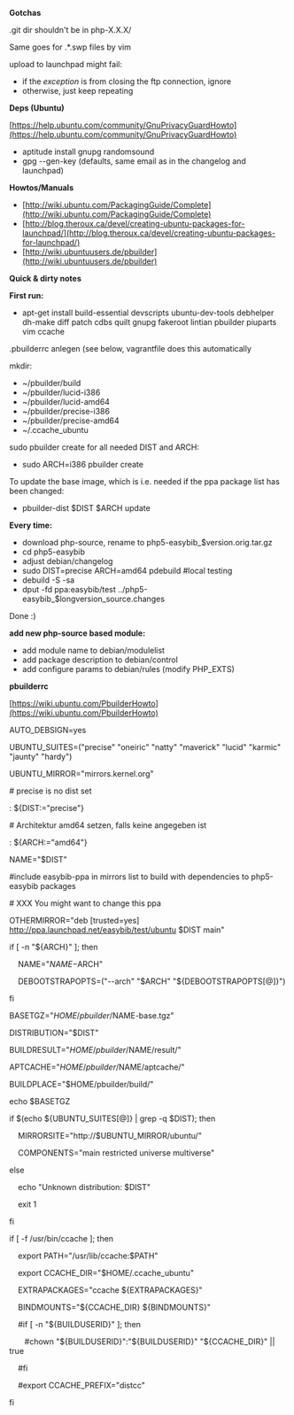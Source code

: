 **Gotchas**

.git dir shouldn't be in php-X.X.X/

Same goes for .\*.swp files by vim

upload to launchpad might fail:

-   if the *exception* is from closing the ftp connection, ignore
-   otherwise, just keep repeating

**Deps (Ubuntu)**

[https://help.ubuntu.com/community/GnuPrivacyGuardHowto](https://help.ubuntu.com/community/GnuPrivacyGuardHowto)

-   aptitude install gnupg randomsound
-   gpg --gen-key (defaults, same email as in the changelog and
    launchpad)

**Howtos/Manuals**

-   [http://wiki.ubuntu.com/PackagingGuide/Complete](http://wiki.ubuntu.com/PackagingGuide/Complete)
-   [http://blog.theroux.ca/devel/creating-ubuntu-packages-for-launchpad/](http://blog.theroux.ca/devel/creating-ubuntu-packages-for-launchpad/)
-   [http://wiki.ubuntuusers.de/pbuilder](http://wiki.ubuntuusers.de/pbuilder)


**Quick & dirty notes**

**First run:**

-   apt-get install build-essential devscripts ubuntu-dev-tools
    debhelper dh-make diff patch cdbs quilt gnupg fakeroot lintian
    pbuilder piuparts vim ccache

.pbuilderrc anlegen (see below, vagrantfile does this automatically

mkdir:

-   ~/pbuilder/build
-   ~/pbuilder/lucid-i386
-   ~/pbuilder/lucid-amd64
-   ~/pbuilder/precise-i386
-   ~/pbuilder/precise-amd64
-   ~/.ccache\_ubuntu

sudo pbuilder create for all needed DIST and ARCH:

-   sudo ARCH=i386 pbuilder create

To update the base image, which is i.e. needed if the ppa package list
has been changed:

-   pbuilder-dist \$DIST \$ARCH update

**Every time:**

-   download php-source, rename to php5-easybib\_$version.orig.tar.gz
-   cd php5-easybib
-   adjust debian/changelog
-   sudo DIST=precise ARCH=amd64 pdebuild \#local testing
-   debuild -S -sa 
-   dput -fd ppa:easybib/test
    ../php5-easybib\_$longversion\_source.changes

Done :)

**add new php-source based module:**

-   add module name to debian/modulelist
-   add package description to debian/control
-   add configure params to debian/rules (modify PHP\_EXTS)

**pbuilderrc**

[https://wiki.ubuntu.com/PbuilderHowto](https://wiki.ubuntu.com/PbuilderHowto)

AUTO\_DEBSIGN=yes

UBUNTU\_SUITES=("precise" "oneiric" "natty" "maverick" "lucid" "karmic"
"jaunty" "hardy")

UBUNTU\_MIRROR="mirrors.kernel.org"

\# precise is no dist set

: ${DIST:="precise"}

\# Architektur amd64 setzen, falls keine angegeben ist

: ${ARCH:="amd64"}


NAME="$DIST"

\#include easybib-ppa in mirrors list to build with dependencies to
php5-easybib packages

\# XXX You might want to change this ppa

OTHERMIRROR="deb [trusted=yes]
http://ppa.launchpad.net/easybib/test/ubuntu \$DIST main"


if [ -n "${ARCH}" ]; then

    NAME="$NAME-$ARCH"

    DEBOOTSTRAPOPTS=("--arch" "$ARCH" "${DEBOOTSTRAPOPTS[@]}")

fi

BASETGZ="$HOME/pbuilder/$NAME-base.tgz"

DISTRIBUTION="$DIST"

BUILDRESULT="$HOME/pbuilder/$NAME/result/"

APTCACHE="$HOME/pbuilder/$NAME/aptcache/"

BUILDPLACE="$HOME/pbuilder/build/"


echo $BASETGZ


if $(echo ${UBUNTU\_SUITES[@]} | grep -q $DIST); then

    MIRRORSITE="http://$UBUNTU\_MIRROR/ubuntu/"

    COMPONENTS="main restricted universe multiverse"

else

    echo "Unknown distribution: $DIST"

    exit 1

fi

if [ -f /usr/bin/ccache ]; then

    export PATH="/usr/lib/ccache:$PATH"

    export CCACHE\_DIR="$HOME/.ccache\_ubuntu"

    EXTRAPACKAGES="ccache ${EXTRAPACKAGES}"

    BINDMOUNTS="${CCACHE\_DIR} ${BINDMOUNTS}"

    \#if [ -n "${BUILDUSERID}" ]; then

       \#chown "${BUILDUSERID}":"${BUILDUSERID}" "${CCACHE\_DIR}" ||
true

    \#fi

    \#export CCACHE\_PREFIX="distcc"

fi
